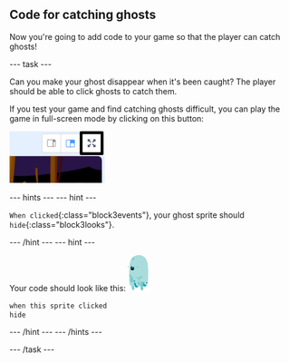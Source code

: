 ## Code for catching ghosts

Now you're going to add code to your game so that the player can catch ghosts!

--- task ---

Can you make your ghost disappear when it's been caught? The player should be able to click ghosts to catch them.

If you test your game and find catching ghosts difficult, you can play the game in full-screen mode by clicking on this button:

![screenshot](images/ghost-fullscreen-annotated.png)

--- hints ---
--- hint ---

`When clicked`{:class="block3events"}, your ghost sprite should `hide`{:class="block3looks"}.

--- /hint ---
--- hint ---

Your code should look like this:
![ghost-sprite](images/ghost-sprite.png)
```blocks3
when this sprite clicked
hide
```
--- /hint ---
--- /hints ---

--- /task ---
